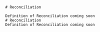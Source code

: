 
    # Reconciliation

    Definition of Reconciliation coming soon
    # Reconciliation
    Definition of Reconciliation coming soon